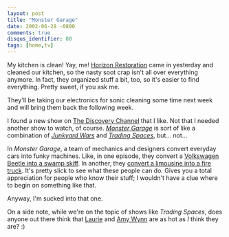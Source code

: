 ```yaml
---
layout: post
title: "Monster Garage"
date: 2002-06-28 -0800
comments: true
disqus_identifier: 80
tags: [home,tv]
---
```

My kitchen is clean! Yay, me! [Horizon
Restoration](http://www.horizonrestoration.com/) came in yesterday and
cleaned our kitchen, so the nasty soot crap isn't all over everything
anymore. In fact, they organized stuff a bit, too, so it's easier to
find everything. Pretty sweet, if you ask me.
 
 They'll be taking our electronics for sonic cleaning some time next
week and will bring them back the following week.
 
 I found a new show on [The Discovery
Channel](http://www.discovery.com/) that I like. Not that I needed
another show to watch, of course. *[Monster
Garage](http://dsc.discovery.com/fansites/monstergarage/monstergarage.html)*
is sort of like a combination of *[Junkyard
Wars](http://tlc.discovery.com/fansites/junkyard/junkyard.html)* and
*[Trading
Spaces](http://tlc.discovery.com/fansites/tradingspaces/tradingspaces.html)*,
but... not...
 
 In *Monster Garage*, a team of mechanics and designers convert everyday
cars into funky machines. Like, in one episode, they convert a
[Volkswagen Beetle into a swamp
skiff](http://dsc.discovery.com/fansites/monstergarage/episode/episode_03.html).
In another, they [convert a limousine into a fire
truck](http://dsc.discovery.com/fansites/monstergarage/episode/episode_02.html).
It's pretty slick to see what these people can do. Gives you a total
appreciation for people who know their stuff; I wouldn't have a clue
where to begin on something like that.
 
 Anyway, I'm sucked into that one.
 
 On a side note, while we're on the topic of shows like *Trading
Spaces*, does anyone out there think that
[Laurie](http://tlc.discovery.com/fansites/tradingspaces/bio/bio_06.html)
and [Amy
Wynn](http://tlc.discovery.com/fansites/tradingspaces/bio/bio_09.html)
are as hot as *I* think they are? :)
